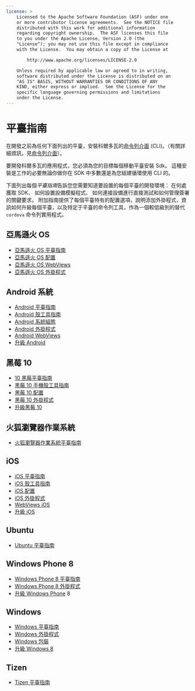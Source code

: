 ```yaml
---
license: >
    Licensed to the Apache Software Foundation (ASF) under one
    or more contributor license agreements.  See the NOTICE file
    distributed with this work for additional information
    regarding copyright ownership.  The ASF licenses this file
    to you under the Apache License, Version 2.0 (the
    "License"); you may not use this file except in compliance
    with the License.  You may obtain a copy of the License at

        http://www.apache.org/licenses/LICENSE-2.0

    Unless required by applicable law or agreed to in writing,
    software distributed under the License is distributed on an
    "AS IS" BASIS, WITHOUT WARRANTIES OR CONDITIONS OF ANY
    KIND, either express or implied.  See the License for the
    specific language governing permissions and limitations
    under the License.
---
```


# 平臺指南

在開發之前為任何下面列出的平臺，安裝科爾多瓦的<a href="../cli/index.html">命令列介面</a> (CLI)。（有關詳細資訊，見<a href="../cli/index.html">命令列介面</a>）。

要開發科爾多瓦的應用程式，您必須為您的目標每個移動平臺安裝 Sdk。 這種安裝是工作的必要無論你做你在 SDK 中多數還是為您組建循環使用 CLI 的。

下面列出每個*平臺指南*告訴您您需要知道要設置的每個平臺的開發環境： 在何處獲取 SDK、 如何設置設備模擬程式、 如何連接設備進行直接測試和如何管理簽署的關鍵要求。 附加指南提供了每個平臺特有的配置選項，說明添加外掛程式，資訊如何升級每個平臺，以及特定于平臺的命令列工具，作為一個較低級別的替代 `cordova` 命令列實用程式。

## 亞馬遜火 OS

*   <a href="amazonfireos/index.html">亞馬遜火 OS 平臺指南</a>
*   <a href="amazonfireos/config.html">亞馬遜火 OS 配置</a>
*   <a href="amazonfireos/webview.html">亞馬遜火 OS WebViews</a>
*   <a href="amazonfireos/plugin.html">亞馬遜火 OS 外掛程式</a>

## Android 系統

*   <a href="android/index.html">Android 平臺指南</a>
*   <a href="android/tools.html">Android 殼工具指南</a>
*   <a href="android/config.html">Android 系統組態</a>
*   <a href="android/plugin.html">Android 外掛程式</a>
*   <a href="android/webview.html">Android WebViews</a>
*   <a href="android/upgrading.html">升級 Android</a>

## 黑莓 10

*   <a href="blackberry10/index.html">10 <a href="blackberry/index.html">黑莓平臺指南</a></a>
*   <a href="blackberry10/tools.html">黑莓 10 手機殼工具指南</a>
*   <a href="blackberry10/config.html">黑莓 10 配置</a>
*   <a href="blackberry10/plugin.html">黑莓 10 外掛程式</a>
*   <a href="blackberry10/upgrading.html">升級黑莓 10</a>

## 火狐瀏覽器作業系統

*   <a href="firefoxos/index.html">火狐瀏覽器作業系統平臺指南</a>

## iOS

*   <a href="ios/index.html">iOS 平臺指南</a>
*   <a href="ios/tools.html">iOS 殼工具指南</a>
*   <a href="ios/config.html">iOS 配置</a>
*   <a href="ios/plugin.html">iOS 外掛程式</a>
*   <a href="ios/webview.html">WebViews iOS</a>
*   <a href="ios/upgrading.html">升級 iOS</a>

## Ubuntu

*   <a href="ubuntu/index.html">Ubuntu 平臺指南</a>

## Windows Phone 8

*   <a href="wp8/index.html">Windows Phone 8 平臺指南</a>
*   <a href="wp8/plugin.html">Windows Phone 8 外掛程式</a>
*   <a href="wp8/upgrade.html"><a href="wp8/upgrading.html">升級 Windows Phone</a> 8</a>

## Windows

*   <a href="win8/index.html">Windows 平臺指南</a>
*   <a href="win8/plugin.html">Windows 外掛程式</a>
*   <a href="win8/packaging.html">Windows 包裝</a>
*   <a href="win8/upgrading.html">升級 Windows 8</a>

## Tizen

*   <a href="tizen/index.html">Tizen 平臺指南</a>